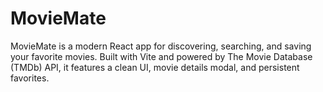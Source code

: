 # MovieMate

MovieMate is a modern React app for discovering, searching, and saving your favorite movies. Built with Vite and powered by The Movie Database (TMDb) API, it features a clean UI, movie details modal, and persistent favorites.
